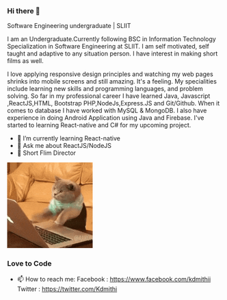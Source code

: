 ### Hi there 👋

Software Engineering undergraduate | SLIIT



I am an Undergraduate.Currently following BSC in Information Technology Specialization in Software Engineering at SLIIT. I am self motivated, self taught and adaptive to any situation person. I have interest in making short films as well.

I love applying responsive design principles and watching my web pages shrinks into mobile screens and still amazing. It's a feeling.
My specialities include learning new skills and programming languages, and problem solving.
So far in my professional career I have learned Java, Javascript ,ReactJS,HTML, Bootstrap PHP,NodeJs,Express.JS and Git/Github. When it comes to database I have worked with MySQL & MongoDB. I also have experience in doing Android Application using Java and Firebase. I've started to learning React-native and C# for my upcoming project.

- 🌱 I’m currently learning React-native
- 💬 Ask me about ReactJS/NodeJS
- :movie_camera: Short Flim Director

![](200.gif)

### Love to Code 

- 📫 How to reach me: 
Facebook : https://www.facebook.com/kdmithii
Twitter  : https://twitter.com/Kdmithi


